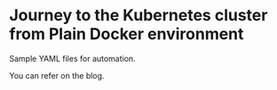 # Journey to the Kubernetes cluster from Plain Docker environment

Sample YAML files for automation.

You can refer on the blog. 


